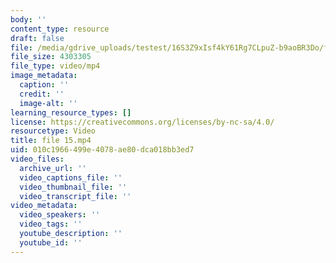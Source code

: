 ```yaml
---
body: ''
content_type: resource
draft: false
file: /media/gdrive_uploads/testest/16S3Z9xIsf4kY61Rg7CLpuZ-b9aoBR3Do/file-15.mp4
file_size: 4303305
file_type: video/mp4
image_metadata:
  caption: ''
  credit: ''
  image-alt: ''
learning_resource_types: []
license: https://creativecommons.org/licenses/by-nc-sa/4.0/
resourcetype: Video
title: file 15.mp4
uid: 010c1966-499e-4078-ae80-dca018bb3ed7
video_files:
  archive_url: ''
  video_captions_file: ''
  video_thumbnail_file: ''
  video_transcript_file: ''
video_metadata:
  video_speakers: ''
  video_tags: ''
  youtube_description: ''
  youtube_id: ''
---
```

